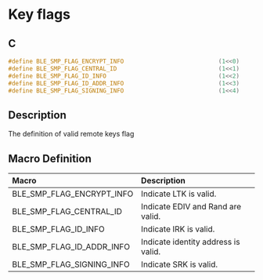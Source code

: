 # Key flags

## C

```c
#define BLE_SMP_FLAG_ENCRYPT_INFO                           (1<<0)
#define BLE_SMP_FLAG_CENTRAL_ID                             (1<<1)
#define BLE_SMP_FLAG_ID_INFO                                (1<<2)
#define BLE_SMP_FLAG_ID_ADDR_INFO                           (1<<3)
#define BLE_SMP_FLAG_SIGNING_INFO                           (1<<4)
```

## Description

The definition of valid remote keys flag

## Macro Definition

|Macro|Description|
|:---|:---|
|BLE_SMP_FLAG_ENCRYPT_INFO|Indicate LTK is valid.|
|BLE_SMP_FLAG_CENTRAL_ID|Indicate EDIV and Rand are valid.|
|BLE_SMP_FLAG_ID_INFO|Indicate IRK is valid.|
|BLE_SMP_FLAG_ID_ADDR_INFO|Indicate identity address is valid.|
|BLE_SMP_FLAG_SIGNING_INFO|Indicate SRK is valid.|
